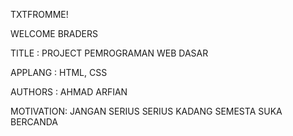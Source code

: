 TXTFROMME!

WELCOME BRADERS

TITLE : PROJECT PEMROGRAMAN WEB DASAR

APPLANG : HTML, CSS

AUTHORS : AHMAD ARFIAN

MOTIVATION: JANGAN SERIUS SERIUS KADANG SEMESTA SUKA BERCANDA
